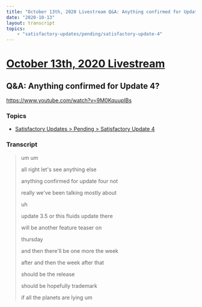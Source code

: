```yaml
---
title: "October 13th, 2020 Livestream Q&A: Anything confirmed for Update 4?"
date: "2020-10-13"
layout: transcript
topics:
    - "satisfactory-updates/pending/satisfactory-update-4"
---
```

# [October 13th, 2020 Livestream](../2020-10-13.md)
## Q&A: Anything confirmed for Update 4?
https://www.youtube.com/watch?v=9M0KquupIBs

### Topics
* [Satisfactory Updates > Pending > Satisfactory Update 4](../topics/satisfactory-updates/pending/satisfactory-update-4.md)

### Transcript

> um um
> 
> all right let's see anything else
> 
> anything confirmed for update four not
> 
> really we've been talking mostly about
> 
> uh
> 
> update 3.5 or this fluids update there
> 
> will be another feature teaser on
> 
> thursday
> 
> and then there'll be one more the week
> 
> after and then the week after that
> 
> should be the release
> 
> should be hopefully trademark
> 
> if all the planets are lying um
> 
